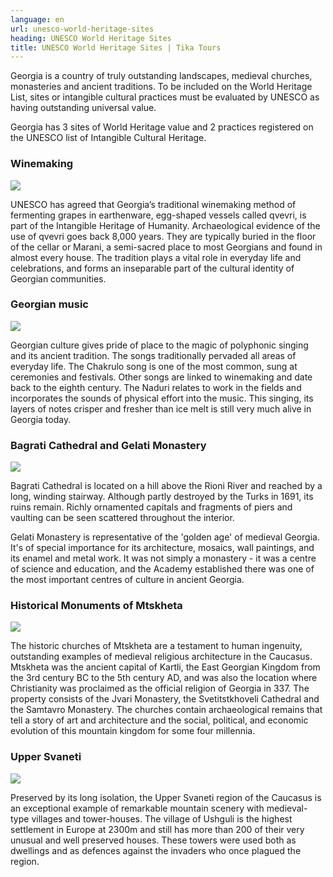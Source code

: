 ```yaml
---
language: en
url: unesco-world-heritage-sites
heading: UNESCO World Heritage Sites
title: UNESCO World Heritage Sites | Tika Tours
---
```

<div class="row content-row"><!-- 873 (1)-->
<div class="col-xs-12 col-sm-6 col-md-6"><!-- 1198 -->

Georgia is a country of truly outstanding landscapes, medieval churches, monasteries
and ancient traditions. To be included on the World Heritage List, sites or intangible
cultural practices must be evaluated by UNESCO as having outstanding universal value.

</div>

<div class="col-xs-12 col-sm-6 col-md-6"><!-- 1199 -->

Georgia has 3 sites of World Heritage value and 2 practices registered on the UNESCO
list of Intangible Cultural Heritage.

</div>

</div>

<div class="row content-row"><!-- 874 (3)-->
<div class="col-xs-12 col-sm-6 col-md-6"><!-- 1200 -->

### Winemaking


![](/library/content/img27.jpg)

UNESCO has agreed that Georgia’s traditional winemaking method of fermenting grapes
in earthenware, egg\-shaped vessels called qvevri, is part of the Intangible Heritage
of Humanity. Archaeological evidence of the use of qvevri goes back 8,000 years.
They are typically buried in the floor of the cellar or Marani, a semi\-sacred place
to most Georgians and found in almost every house. The tradition plays a vital role
in everyday life and celebrations, and forms an inseparable part of the cultural
identity of Georgian communities.

</div>

<div class="col-xs-12 col-sm-6 col-md-6"><!-- 1201 -->

### Georgian music


![](/library/content/img28.jpg)

Georgian culture gives pride of place to the magic of polyphonic singing and its
ancient tradition. The songs traditionally pervaded all areas of everyday life.
The Chakrulo song is one of the most common, sung at ceremonies and festivals. Other
songs are linked to winemaking and date back to the eighth century. The Naduri relates
to work in the fields and incorporates the sounds of physical effort into the music.
This singing, its layers of notes crisper and fresher than ice melt is still very
much alive in Georgia today.

</div>

</div>

<div class="row content-row"><!-- 875 (4)-->
<div class="col-xs-12 col-sm-6 col-md-6"><!-- 1202 -->

### Bagrati Cathedral and Gelati Monastery


![](/library/content/img24.jpg)

Bagrati Cathedral is located on a hill above the Rioni River and reached by a long,
winding stairway. Although partly destroyed by the Turks in 1691, its ruins remain.
Richly ornamented capitals and fragments of piers and vaulting can be seen scattered
throughout the interior.

Gelati Monastery is representative of the 'golden age' of medieval Georgia. It's
of special importance for its architecture, mosaics, wall paintings, and its enamel
and metal work. It was not simply a monastery \- it was a centre of science and
education, and the Academy established there was one of the most important centres
of culture in ancient Georgia.

</div>

<div class="col-xs-12 col-sm-6 col-md-6"><!-- 1203 -->

### Historical Monuments of Mtskheta


![](/library/content/img25.jpg)

The historic churches of Mtskheta are a testament to human ingenuity, outstanding
examples of medieval religious architecture in the Caucasus. Mtskheta was the ancient
capital of Kartli, the East Georgian Kingdom from the 3rd century BC to the 5th
century AD, and was also the location where Christianity was proclaimed as the official
religion of Georgia in 337. The property consists of the Jvari Monastery, the Svetitstkhoveli
Cathedral and the Samtavro Monastery. The churches contain archaeological remains
that tell a story of art and architecture and the social, political, and economic
evolution of this mountain kingdom for some four millennia.

</div>

</div>

<div class="row content-row"><!-- 876 (5)-->
<div class="col-xs-12 col-sm-6 col-md-6"><!-- 1204 -->

### Upper Svaneti


![](/library/content/img26.jpg)

Preserved by its long isolation, the Upper Svaneti region of the Caucasus is an exceptional
example of remarkable mountain scenery with medieval\-type villages and tower\-houses.
The village of Ushguli is the highest settlement in Europe at 2300m and still has
more than 200 of their very unusual and well preserved houses. These towers were
used both as dwellings and as defences against the invaders who once plagued the
region.

</div>

<div class="col-xs-12 col-sm-6 col-md-6"><!-- 1205 -->



</div>

</div>
